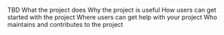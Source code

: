 TBD
What the project does
Why the project is useful
How users can get started with the project
Where users can get help with your project
Who maintains and contributes to the project
